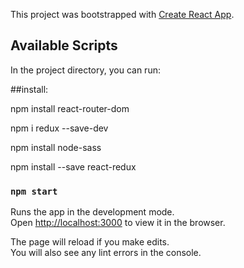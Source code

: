 This project was bootstrapped with [Create React App](https://github.com/facebook/create-react-app).

## Available Scripts

In the project directory, you can run:


##install:

npm install react-router-dom

npm i redux --save-dev

npm install node-sass

npm install --save react-redux


### `npm start`

Runs the app in the development mode.<br />
Open [http://localhost:3000](http://localhost:3000) to view it in the browser.

The page will reload if you make edits.<br />
You will also see any lint errors in the console.

